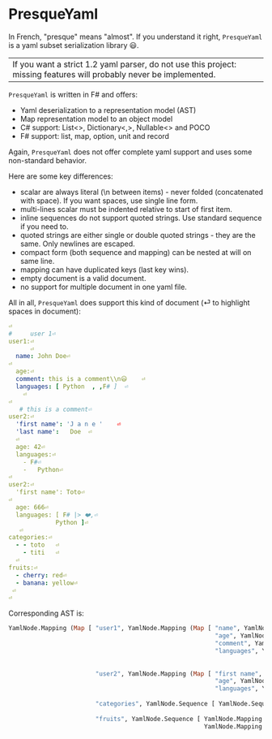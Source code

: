 # PresqueYaml

In French, "presque" means "almost". If you understand it right, `PresqueYaml` is a yaml subset serialization library 😃.

<table><tr><td>If you want a strict 1.2 yaml parser, do not use this project: missing features will probably never be implemented.</td></tr></table>

`PresqueYaml` is written in F# and offers:
* Yaml deserialization to a representation model (AST)
* Map representation model to an object model
* C# support: List<>, Dictionary<,>, Nullable<> and POCO
* F# support: list, map, option, unit and record

Again, `PresqueYaml` does not offer complete yaml support and uses some non-standard behavior.

Here are some key differences:
* scalar are always literal (\n between items) - never folded (concatenated with space). If you want spaces, use single line form.
* multi-lines scalar must be indented relative to start of first item.
* inline sequences do not support quoted strings. Use standard sequence if you need to.
* quoted strings are either single or double quoted strings - they are the same. Only newlines are escaped.
* compact form (both sequence and mapping) can be nested at will on same line.
* mapping can have duplicated keys (last key wins).
* empty document is a valid document.
* no support for multiple document in one yaml file.

All in all, `PresqueYaml` does support this kind of document (⏎ to highlight spaces in document):
```yaml
⏎
#     user 1⏎
user1:⏎
      ⏎
  name: John Doe⏎
⏎
  age:⏎
  comment: this is a comment\\n😃    ⏎
  languages: [ Python  , ,F# ]  ⏎
    ⏎
⏎
   # this is a comment⏎
user2:⏎
  'first name': 'J a n e '    ⏎
  'last name':   Doe  ⏎
  ⏎
  age: 42⏎
  languages:⏎
    - F#⏎
    -   Python⏎
⏎
user2:⏎
  'first name': Toto⏎
⏎
  age: 666⏎
  languages: [ F# |> ❤️,⏎
             Python ]⏎
   ⏎
categories:⏎
  - - toto   ⏎
    - titi   ⏎
  ⏎
fruits:⏎
  - cherry: red⏎
  - banana: yellow⏎
 ⏎
⏎
```

Corresponding AST is:
```ocaml
YamlNode.Mapping (Map [ "user1", YamlNode.Mapping (Map [ "name", YamlNode.Scalar "John Doe"
                                                         "age", YamlNode.None
                                                         "comment", YamlNode.Scalar "this is a comment\n😃"
                                                         "languages", YamlNode.Sequence [ YamlNode.Scalar "Python"
                                                                                          YamlNode.None
                                                                                          YamlNode.Scalar "F#" ] ] )
                        "user2", YamlNode.Mapping (Map [ "first name", YamlNode.Scalar "Toto"
                                                         "age", YamlNode.Scalar "666"
                                                         "languages", YamlNode.Sequence [ YamlNode.Scalar "F# |> ❤️"
                                                                                          YamlNode.Scalar "Python" ] ] )
                        "categories", YamlNode.Sequence [ YamlNode.Sequence [ YamlNode.Scalar "toto"
                                                                              YamlNode.Scalar "titi"] ]
                        "fruits", YamlNode.Sequence [ YamlNode.Mapping (Map [ "cherry", YamlNode.Scalar "red" ])
                                                      YamlNode.Mapping (Map [ "banana", YamlNode.Scalar "yellow" ]) ] ])
```
